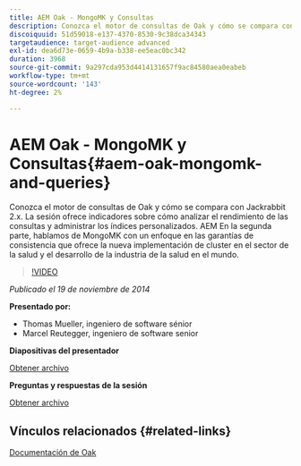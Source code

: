 ```yaml
---
title: AEM Oak - MongoMK y Consultas
description: Conozca el motor de consultas de Oak y cómo se compara con Jackrabbit 2.x. La sesión ofrece indicadores sobre cómo analizar el rendimiento de las consultas y administrar los índices personalizados. AEM En la segunda parte, hablamos de MongoMK con un enfoque en las garantías de consistencia que ofrece la nueva implementación de cluster en el sector de la salud y el desarrollo de la industria de la salud en el mundo.
discoiquuid: 51d59018-e137-4370-8530-9c38dca34343
targetaudience: target-audience advanced
exl-id: dea6d73e-0659-4b9a-b338-ee5eac0bc342
duration: 3968
source-git-commit: 9a297cda953d4414131657f9ac84580aea0eabeb
workflow-type: tm+mt
source-wordcount: '143'
ht-degree: 2%

---
```


# AEM Oak - MongoMK y Consultas{#aem-oak-mongomk-and-queries}

Conozca el motor de consultas de Oak y cómo se compara con Jackrabbit 2.x. La sesión ofrece indicadores sobre cómo analizar el rendimiento de las consultas y administrar los índices personalizados. AEM En la segunda parte, hablamos de MongoMK con un enfoque en las garantías de consistencia que ofrece la nueva implementación de cluster en el sector de la salud y el desarrollo de la industria de la salud en el mundo.

>[!VIDEO](https://video.tv.adobe.com/v/19402/?quality=9)

*Publicado el 19 de noviembre de 2014*

**Presentado por:**

* Thomas Mueller, ingeniero de software sénior
* Marcel Reutegger, ingeniero de software senior

**Diapositivas del presentador**

[Obtener archivo](assets/aem-6-oak-mongomk-and-queries.pdf)

**Preguntas y respuestas de la sesión**

[Obtener archivo](assets/q-a-11-19-14-gem-session-oak.pdf)

## Vínculos relacionados {#related-links}

[Documentación de Oak](https://jackrabbit.apache.org/oak/docs/)

<!--
[Get back to the Overview](https://helpx.adobe.com/experience-manager/kt/eseminars/gems/aem-index.html)
-->
